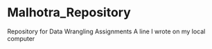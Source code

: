 # Malhotra_Repository
Repository for Data Wrangling Assignments
A line I wrote on my local computer
